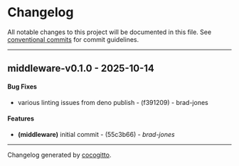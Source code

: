 # Changelog
All notable changes to this project will be documented in this file. See [conventional commits](https://www.conventionalcommits.org/) for commit guidelines.

- - -
## middleware-v0.1.0 - 2025-10-14
#### Bug Fixes
- various linting issues from deno publish - (f391209) - brad-jones
#### Features
- **(middleware)** initial commit - (55c3b66) - *brad-jones*

- - -

Changelog generated by [cocogitto](https://github.com/cocogitto/cocogitto).